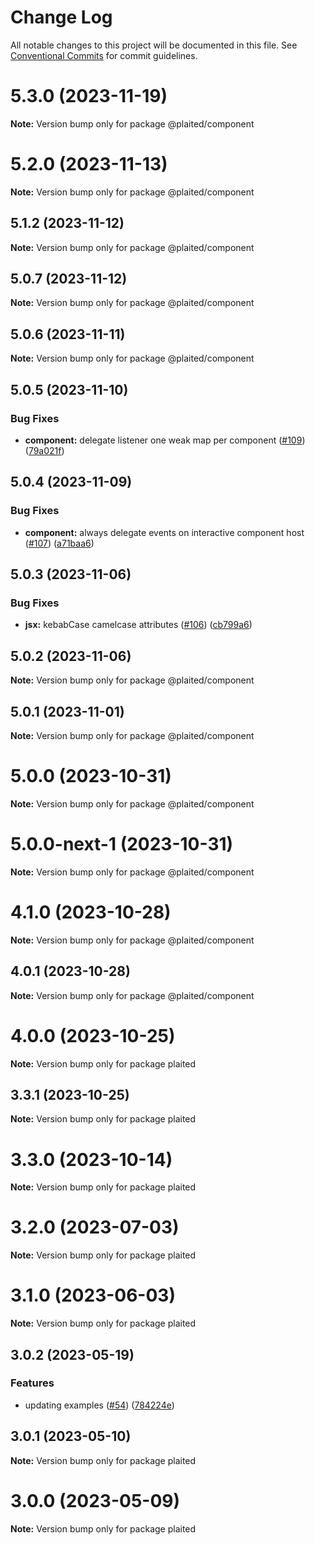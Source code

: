# Change Log

All notable changes to this project will be documented in this file.
See [Conventional Commits](https://conventionalcommits.org) for commit guidelines.

# 5.3.0 (2023-11-19)

**Note:** Version bump only for package @plaited/component





# 5.2.0 (2023-11-13)

**Note:** Version bump only for package @plaited/component

## 5.1.2 (2023-11-12)

**Note:** Version bump only for package @plaited/component

## 5.0.7 (2023-11-12)

**Note:** Version bump only for package @plaited/component

## 5.0.6 (2023-11-11)

**Note:** Version bump only for package @plaited/component

## 5.0.5 (2023-11-10)

### Bug Fixes

- **component:** delegate listener one weak map per component ([#109](https://github.com/plaited/plaited/issues/109)) ([79a021f](https://github.com/plaited/plaited/commit/79a021fe7669d4ee5318c0ea8c0d104e805cb07e))

## 5.0.4 (2023-11-09)

### Bug Fixes

- **component:** always delegate events on interactive component host ([#107](https://github.com/plaited/plaited/issues/107)) ([a71baa6](https://github.com/plaited/plaited/commit/a71baa6c5628cd182fe836321c30afec7879e738))

## 5.0.3 (2023-11-06)

### Bug Fixes

- **jsx:** kebabCase camelcase attributes ([#106](https://github.com/plaited/plaited/issues/106)) ([cb799a6](https://github.com/plaited/plaited/commit/cb799a61a7ca0068628ae56eda345671651f7cfb))

## 5.0.2 (2023-11-06)

**Note:** Version bump only for package @plaited/component

## 5.0.1 (2023-11-01)

**Note:** Version bump only for package @plaited/component

# 5.0.0 (2023-10-31)

**Note:** Version bump only for package @plaited/component

# 5.0.0-next-1 (2023-10-31)

**Note:** Version bump only for package @plaited/component

# 4.1.0 (2023-10-28)

**Note:** Version bump only for package @plaited/component

## 4.0.1 (2023-10-28)

**Note:** Version bump only for package @plaited/component

# 4.0.0 (2023-10-25)

**Note:** Version bump only for package plaited

## 3.3.1 (2023-10-25)

**Note:** Version bump only for package plaited

# 3.3.0 (2023-10-14)

**Note:** Version bump only for package plaited

# 3.2.0 (2023-07-03)

**Note:** Version bump only for package plaited

# 3.1.0 (2023-06-03)

**Note:** Version bump only for package plaited

## 3.0.2 (2023-05-19)

### Features

- updating examples ([#54](https://github.com/plaited/plaited/issues/54)) ([784224e](https://github.com/plaited/plaited/commit/784224ebb90ec1954f919632de379036c95d8ea0))

## 3.0.1 (2023-05-10)

**Note:** Version bump only for package plaited

# 3.0.0 (2023-05-09)

**Note:** Version bump only for package plaited
